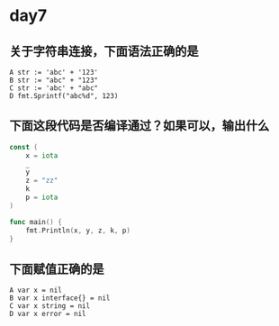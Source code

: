 # day7

## 关于字符串连接，下面语法正确的是

```text
A str := 'abc' + '123'
B str := "abc" + "123"
C str := 'abc' + "abc"
D fmt.Sprintf("abc%d", 123)
```

## 下面这段代码是否编译通过？如果可以，输出什么

```go
const (
    x = iota
    _
    y
    z = "zz"
    k
    p = iota
)

func main() {
    fmt.Println(x, y, z, k, p)
}
```

## 下面赋值正确的是

```text
A var x = nil
B var x interface{} = nil
C var x string = nil
D var x error = nil
```
